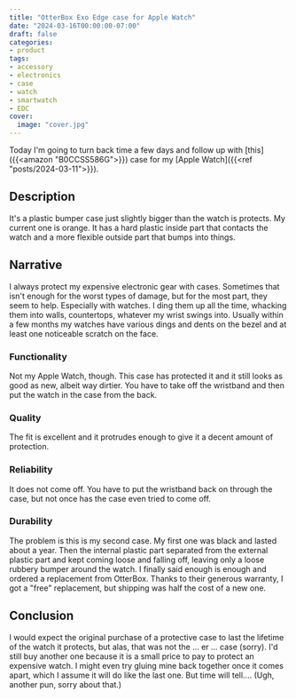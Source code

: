```yaml
---
title: "OtterBox Exo Edge case for Apple Watch"
date: "2024-03-16T00:00:00-07:00"
draft: false
categories:
- product
tags:
- accessory
- electronics
- case
- watch
- smartwatch
- EDC
cover:
  image: "cover.jpg"
---
```

Today I'm going to turn back time a few days and follow up with [this]({{<amazon "B0CCSS586G">}}) case for my [Apple Watch]({{<ref "posts/2024-03-11">}}).
<!--more-->
## Description

It's a plastic bumper case just slightly bigger than the watch is protects. My current one is orange. It has a hard plastic inside part that contacts the watch and a more flexible outside part that bumps into things.

## Narrative

I always protect my expensive electronic gear with cases. Sometimes that isn't enough for the worst types of damage, but for the most part, they seem to help. Especially with watches. I ding them up all the time, whacking them into walls, countertops, whatever my wrist swings into. Usually within a few months my watches have various dings and dents on the bezel and at least one noticeable scratch on the face.

### Functionality

Not my Apple Watch, though. This case has protected it and it still looks as good as new, albeit way dirtier. You have to take off the wristband and then put the watch in the case from the back. 

### Quality

The fit is excellent and it protrudes enough to give it a decent amount of protection.

### Reliability

It does not come off. You have to put the wristband back on through the case, but not once has the case even tried to come off.

### Durability

The problem is this is my second case. My first one was black and lasted about a year. Then the internal plastic part separated from the external plastic part and kept coming loose and falling off, leaving only a loose rubbery bumper around the watch. I finally said enough is enough and ordered a replacement from OtterBox. Thanks to their generous warranty, I got a "free" replacement, but shipping was half the cost of a new one.

## Conclusion

I would expect the original purchase of a protective case to last the lifetime of the watch it protects, but alas, that was not the ... er ... case (sorry). I'd still buy another one because it is a small price to pay to protect an expensive watch. I might even try gluing mine back together once it comes apart, which I assume it will do like the last one. But time will tell.... (Ugh, another pun, sorry about that.)